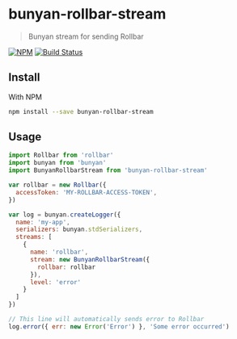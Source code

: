 # bunyan-rollbar-stream

> Bunyan stream for sending Rollbar

[![NPM][npm-icon]][npm-url] 
[![Build Status][travis-icon]][travis-url]


## Install

With NPM

```bash
npm install --save bunyan-rollbar-stream
```

## Usage

```javascript
import Rollbar from 'rollbar'
import bunyan from 'bunyan'
import BunyanRollbarStream from 'bunyan-rollbar-stream'

var rollbar = new Rollbar({
  accessToken: 'MY-ROLLBAR-ACCESS-TOKEN',
})

var log = bunyan.createLogger({
  name: 'my-app',
  serializers: bunyan.stdSerializers,
  streams: [
    {
      name: 'rollbar',
      stream: new BunyanRollbarStream({
        rollbar: rollbar
      }),
      level: 'error'
    }
  ]
})

// This line will automatically sends error to Rollbar
log.error({ err: new Error('Error') }, 'Some error occurred')
```

[npm-icon]: https://nodei.co/npm/bunyan-rollbar-stream.svg?downloads=true
[npm-url]: https://npmjs.org/package/bunyan-rollbar-stream
[travis-icon]: https://travis-ci.org/anasceym/bunyan-rollbar-stream.svg?branch=master
[travis-url]: https://travis-ci.org/anasceym/bunyan-rollbar-stream
